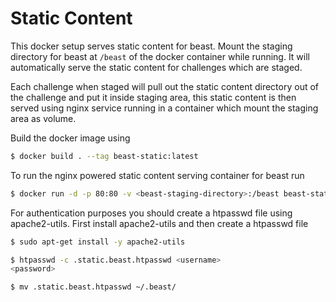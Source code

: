 # Static Content

This docker setup serves static content for beast. Mount the staging directory for beast at `/beast` of the docker container while running. It will automatically serve the static content for challenges which are staged.

Each challenge when staged will pull out the static content directory out of the challenge and put it inside staging area, this static content is then served using nginx service running in a container which mount the staging area as volume.

Build the docker image using

```bash
$ docker build . --tag beast-static:latest
```

To run the nginx powered static content serving container for beast run

```bash
$ docker run -d -p 80:80 -v <beast-staging-directory>:/beast beast-static
```

For authentication purposes you should create a htpasswd file using apache2-utils. First install apache2-utils and then create a htpasswd file

```bash
$ sudo apt-get install -y apache2-utils

$ htpasswd -c .static.beast.htpasswd <username>
<password>

$ mv .static.beast.htpasswd ~/.beast/
```
